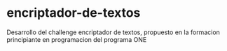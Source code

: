 # encriptador-de-textos
Desarrollo del challenge encriptador de textos, propuesto en la formacion principiante en programacion del programa ONE
